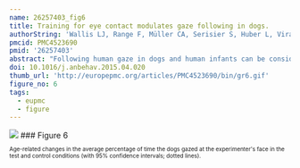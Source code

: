 ```yaml
---
name: 26257403_fig6
title: Training for eye contact modulates gaze following in dogs.
authorString: 'Wallis LJ, Range F, Müller CA, Serisier S, Huber L, Virányi Z.'
pmcid: PMC4523690
pmid: '26257403'
abstract: "Following human gaze in dogs and human infants can be considered a socially facilitated orientation response, which in object choice tasks is modulated by human-given ostensive cues. Despite their similarities to human infants, and extensive skills in reading human cues in foraging contexts, no evidence that dogs follow gaze into distant space has been found. We re-examined this question, and additionally whether dogs' propensity to follow gaze was affected by age and/or training to pay attention to humans. We tested a cross-sectional sample of 145 border collies aged 6 months to 14 years with different amounts of training over their lives. The dogs' gaze-following response in test and control conditions before and after training for initiating eye contact with the experimenter was compared with that of a second group of 13 border collies trained to touch a ball with their paw. Our results provide the first evidence that dogs can follow human gaze into distant space. Although we found no age effect on gaze following, the youngest and oldest age groups were more distractible, which resulted in a higher number of looks in the test and control conditions. Extensive lifelong formal training as well as short-term training for eye contact decreased dogs' tendency to follow gaze and increased their duration of gaze to the face. The reduction in gaze following after training for eye contact cannot be explained by fatigue or short-term habituation, as in the second group gaze following increased after a different training of the same length. Training for eye contact created a competing tendency to fixate the face, which prevented the dogs from following the directional cues. We conclude that following human gaze into distant space in dogs is modulated by training, which may explain why dogs perform poorly in comparison to other species in this task."
doi: 10.1016/j.anbehav.2015.04.020
thumb_url: 'http://europepmc.org/articles/PMC4523690/bin/gr6.gif'
figure_no: 6
tags:
  - eupmc
  - figure
---
```

<img src='http://europepmc.org/articles/PMC4523690/bin/gr6.jpg' style='max-height: 300px'>
### Figure 6
<p style='font-size: 10px;'>Age-related changes in the average percentage of time the dogs gazed at the experimenter's face in the test and control conditions (with 95% confidence intervals; dotted lines).</p>